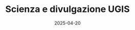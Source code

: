 ---
title: "Scienza e divulgazione UGIS"
collection: publications
category: writings
permalink: /files/sample.pdf
excerpt: 'In questa nota proponiamo alcune attività di immediata attuazione da intraprendere nell’ambito della collaborazione con l’Unione Giornalisti Italiani Scientifici (UGIS)...'
date: 2025-04-20
venue: "gttrcr"
paperurl: '/files/sample.pdf'
# slidesurl: 'http://example.com/slides.pdf'  # Slides not available
# bibtexurl: 'http://example.com/bibtex.bib'  # BibTeX not available
# citation: 'Gatti, R. (2024). &quot;From Doppler Effect to Black Hole.&quot; <i>gttrcr</i>. https://hal.science/hal-04699724/'
---